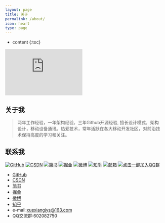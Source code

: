```yaml
---
layout: page
title: 关于
permalink: /about/
icon: heart
type: page
---
```


* content
{:toc}

<iframe src="https://githubbadge.appspot.com/xuexiangjys?s=1" style="border: 0;height: 150px;width: 250px;overflow: hidden;" frameBorder="0"></iframe>

## 关于我

> 两年工作经验，一年架构经验，三年Github开源经验, 擅长设计模式，架构设计，移动设备通讯。热爱技术，常年活跃在各大移动开发社区，对前沿技术保持高度的学习和关注。

## 联系我
 
 [![GitHub](https://img.shields.io/badge/GitHub-xuexiangjys-blue.svg)](https://github.com/xuexiangjys)
 [![CSDN](https://img.shields.io/badge/CSDN-xuexiangjys-green.svg)](http://blog.csdn.net/xuexiangjys)
 [![简书](https://img.shields.io/badge/简书-xuexiangjys-red.svg)](https://www.jianshu.com/u/6bf605575337)
 [![掘金](https://img.shields.io/badge/掘金-xuexiangjys-blue.svg)](https://juejin.im/user/598feef55188257d592e56ed)
 [![微博](https://img.shields.io/badge/微博-xuexiangjys-green.svg)](http://weibo.com/xuexiangjys)
 [![知乎](https://img.shields.io/badge/知乎-xuexiangjys-red.svg)](https://www.zhihu.com/people/xuexiangjys)
 [![邮箱](https://img.shields.io/badge/邮箱-xuexiangjys-blue.svg)](mailto:xuexiangjys@163.com)
 [![点击一键加入QQ群](https://img.shields.io/badge/点我一键加入QQ群-602082750-blue.svg)](http://shang.qq.com/wpa/qunwpa?idkey=9922861ef85c19f1575aecea0e8680f60d9386080a97ed310c971ae074998887)
  
* [GitHub](https://github.com/xuexiangjys)
* [CSDN](https://blog.csdn.net/xuexiangjys)
* [简书](https://www.jianshu.com/u/6bf605575337)
* [掘金](https://juejin.im/user/598feef55188257d592e56ed)
* [微博](http://weibo.com/xuexiangjys)
* [知乎](https://www.zhihu.com/people/xuexiangjys)
* e-mail:xuexiangjys@163.com
* QQ交流群:602082750

